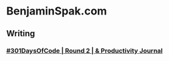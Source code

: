 # BenjaminSpak.com


## Writing
### [#301DaysOfCode | Round 2 | & Productivity Journal](https://benjaminspak.com/301daysofcode/round-2/)

